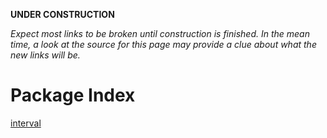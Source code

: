 **UNDER CONSTRUCTION**

_Expect most links to be broken until construction is finished.
In the mean time, a look at the source for this page may provide a clue
about what the new links will be._

Package Index
===============

[interval](../../../../../Pkgs/0)
